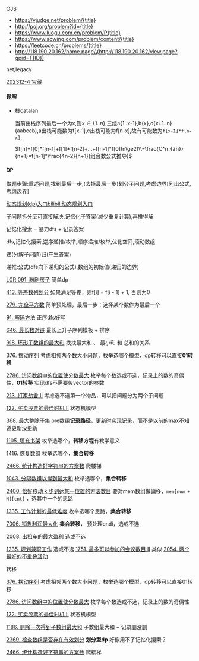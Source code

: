 OJS

- https://vjudge.net/problem/{title}
- http://poj.org/problem?id={title}
- https://www.luogu.com.cn/problem/P{title}
- https://www.acwing.com/problem/content/{title}
- https://leetcode.cn/problems/{title}
- http://118.190.20.162/home.page\\(http://118.190.20.162/view.page?gpid=T{ID})

net,legacy

[202312-4 宝藏](https://blog.csdn.net/qq_45123552/article/details/136002427)

#### 题解

- [栈](https://www.luogu.com.cn/problem/solution/P1044)catalan

  当前出栈序列最后一个为x,则$x\in\{1..n\}$,三组a{1..x-1},b{x},c{x+1..n}(aabccb),a出栈可能数为f[x-1],c出栈可能为f[n-x],故有可能数为`f[x-1]*f[n-x]`,

  $f[n]=f[0]*f[n-1]+f[1]*f[n-2]+...+f[n-1]*f[0](n\ge2)\\=\frac{C^n_{2n}}{n+1}=f[n-1]*\frac{4n-2}{n+1}(组合数公式推导)$



#### DP

做题步骤:重述问题,找到最后一步,(去掉最后一步)划分子问题,考虑边界[列出公式,考虑边界]

[动态规划(dp)入门bilibili](https://www.bilibili.com/video/BV1r84y1379W/)[动态规划入门](https://www.luogu.com.cn/paste/xac615na)

子问题拆分至可直接解决,记忆化子答案(减少重复计算),再推得解

记忆化搜索 = 暴力dfs + 记录答案

dfs,记忆化搜索,逆序递推/枚举,顺序递推/枚举,优化空间,滚动数组

递(分解子问题)归(产生答案)

递推:公式(dfs向下递归的公式),数组的初始值(递归的边界)





[LCR 091. 粉刷房子](https://leetcode.cn/problems/JEj789/) 简单dp

[413\. 等差数列划分](https://leetcode.cn/problems/arithmetic-slices/) 如果满足等差，则f\[i\] = f\[i - 1\] + 1, 否则为0

[279\. 完全平方数](https://leetcode.cn/problems/perfect-squares/) 简单预处理，最后一步：选择某个数作为最后一个

[91\. 解码方法](https://leetcode.cn/problems/decode-ways/) 正序dfs好写

[646\. 最长数对链](https://leetcode.cn/problems/maximum-length-of-pair-chain/) 最长上升子序列模板 + 排序

[918\. 环形子数组的最大和](https://leetcode.cn/problems/maximum-sum-circular-subarray/) 找找最大和 、 最小和 和 总和的关系

[376\. 摆动序列](https://leetcode.cn/problems/wiggle-subsequence/) 考虑相邻两个数大小问题，枚举选哪个模型，dp转移可以直接**01转移**

[2786\. 访问数组中的位置使分数最大](https://leetcode.cn/problems/visit-array-positions-to-maximize-score/) 枚举每个数选或不选，记录上的数的奇偶性，**01转移** 实现dfs不需要传vector的参数

[213\. 打家劫舍 II](https://leetcode.cn/problems/house-robber-ii/) 考虑选不选第一个物品，可以把问题分为两个子问题

[122\. 买卖股票的最佳时机 II](https://leetcode.cn/problems/best-time-to-buy-and-sell-stock-ii/) 状态机模型

[368\. 最大整除子集](https://leetcode.cn/problems/largest-divisible-subset/) pre数组**记录路径**，更新时实现记录，而不是以前的max不知道更新没更新

[1105\. 填充书架](https://leetcode.cn/problems/filling-bookcase-shelves/) 枚举选哪个，**转移方程**有教学意义

[1416\. 恢复数组](https://leetcode.cn/problems/restore-the-array/) 枚举选哪个，**集合转移**

[2466\. 统计构造好字符串的方案数](https://leetcode.cn/problems/count-ways-to-build-good-strings/) 爬楼梯

[1043\. 分隔数组以得到最大和](https://leetcode.cn/problems/partition-array-for-maximum-sum/) 枚举选哪个，**集合转移**

[2400\. 恰好移动 k 步到达某一位置的方法数目](https://leetcode.cn/problems/number-of-ways-to-reach-a-position-after-exactly-k-steps/) 要对mem数组做偏移，`mem[now + N][cnt]` ，选其中一个的思路

[1335\. 工作计划的最低难度](https://leetcode.cn/problems/minimum-difficulty-of-a-job-schedule/) 枚举选哪个思路，**集合转移**

[7006\. 销售利润最大化](https://leetcode.cn/problems/maximize-the-profit-as-the-salesman/) **集合转移**， 预处理endi，选或不选

[2008\. 出租车的最大盈利](https://leetcode.cn/problems/maximum-earnings-from-taxi/) 选或不选

[1235\. 规划兼职工作](https://leetcode.cn/problems/maximum-profit-in-job-scheduling/) 选或不选 [1751\. 最多可以参加的会议数目 II](https://leetcode.cn/problems/maximum-number-of-events-that-can-be-attended-ii/) 类似 [2054\. 两个最好的不重叠活动](https://leetcode.cn/problems/two-best-non-overlapping-events/)

转移

[376\. 摆动序列](https://leetcode.cn/problems/wiggle-subsequence/) 考虑相邻两个数大小问题，枚举选哪个模型，dp转移可以直接01转移

[2786\. 访问数组中的位置使分数最大](https://leetcode.cn/problems/visit-array-positions-to-maximize-score/) 枚举每个数选或不选，记录上的数的奇偶性

[122\. 买卖股票的最佳时机 II](https://leetcode.cn/problems/best-time-to-buy-and-sell-stock-ii/) 状态机模型

[1186\. 删除一次得到子数组最大和](https://leetcode.cn/problems/maximum-subarray-sum-with-one-deletion/) 子数组最大和 + 记录删没删

[2369\. 检查数组是否存在有效划分](https://leetcode.cn/problems/check-if-there-is-a-valid-partition-for-the-array/) **划分型dp** 好像用不了记忆化搜索？

[2466\. 统计构造好字符串的方案数](https://leetcode.cn/problems/count-ways-to-build-good-strings/) 爬楼梯

#### 

#### 

#### 

#### 

#### 

#### 

#### 

#### 

#### 

#### 

#### 

#### 

#### 

#### 

#### 

#### 

#### 

#### 

#### 

#### 

#### 

#### 

#### 

#### 

#### 